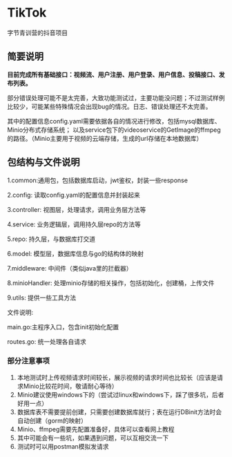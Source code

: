 
# TikTok
字节青训营的抖音项目

## 简要说明
**目前完成所有基础接口：视频流、用户注册、用户登录、用户信息、投稿接口、发布列表。**

部分错误处理可能不是太完善，大致功能测试过，主要功能没问题；不过测试样例比较少，可能某些特殊情况会出现bug的情况。日志、错误处理还不太完善。

其中的配置信息config.yaml需要依据各自的情况进行修改，包括mysql数据库、Minio分布式存储系统； 以及service包下的videoservice的GetImage的ffmpeg的路径。（Minio主要用于视频的云端存储，生成的url存储在本地数据库）


## 包结构与文件说明
1.common:通用包，包括数据库启动，jwt鉴权，封装一些response

2.config: 读取config.yaml的配置信息并封装起来

3.controller: 视图层，处理请求，调用业务层方法等

4.service: 业务逻辑层，调用持久层repo的方法等

5.repo: 持久层，与数据库打交道

6.model: 模型层，数据库信息与go的结构体的映射

7.middleware: 中间件（类似java里的拦截器）

8.minioHandler: 处理minio存储的相关操作，包括初始化，创建桶，上传文件

9.utils: 提供一些工具方法

文件说明:

main.go:主程序入口，包含init初始化配置

routes.go: 统一处理各自请求


### 部分注意事项
1. 本地测试时上传视频请求时间较长，展示视频的请求时间也比较长（应该是请求Minio比较花时间，敬请耐心等待）
2. Minio建议使用windows下的（尝试过linux和windows下，踩了很多坑，后者好用一点）
3. 数据库表不需要提前创建，只需要创建数据库就行；表在运行DBinit方法时会自动创建（gorm的映射）
4. Minio、ffmpeg需要先配置准备好，具体可以查看网上教程
5. 其中可能会有一些坑，如果遇到问题，可以互相交流一下
6. 测试时可以用postman模拟发请求